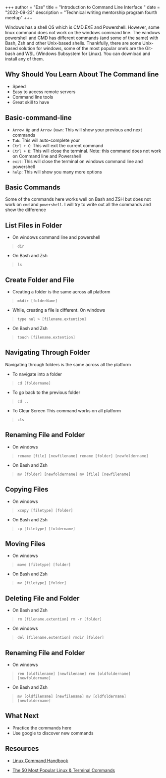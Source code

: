 +++
author = "Eze"
title = "Introduction to Command Line Interface "
date = "2022-09-23"
description = "Technical writing mentorship program fourth meetup"
+++

Windows has a shell OS which is CMD.EXE and Powershell. However, some linux command does not work on the windows command line. The windows powershell and CMD has different commands (and some of the same) with Bash, Zsh and other Unix-based shells. Thankfully, there are some Unix-based solution for windows, some of the most popular one’s are the Git-bash and WSL (Windows Subsystem for Linux). You can download and install any of them.

## Why Should You Learn About The Command line

- Speed
- Easy to access remote servers
- Command line tools
- Great skill to have

## Basic-command-line
- `Arrow Up` and `Arrow Down`: This will show your previous and next commands
- `Tab`: This will auto-complete your
- `Ctrl + C`: This will exit the current command
- `Ctrl + D`: This will close the terminal. Note: this command does not work on Command line and Powershell
- `exit`: This will close the terminal on windows command line and powershell
- `help`: This will show you many more options

## Basic Commands
Some of the commands here works well on Bash and ZSH but does not work on `cmd` and `powershell`. I will try to write out all the commands and show the difference

## List Files in Folder
- On windows command line and powershell

> `dir`

- On Bash and Zsh

> `ls`

## Create Folder and File
- Creating a folder is the same across all platform

> `mkdir [folderName]`

- While, creating a file is different. On windows
> `type nul > [filename.extention]`

- On Bash and Zsh
> `touch [filename.extention]`

## Navigating Through Folder
Navigating through folders is the same across all the platform

- To navigate into a folder
>`cd [foldername]`

- To go back to the previous folder
>`cd ..`

- To Clear Screen
This command works on all platform
>`cls`

## Renaming File and Folder
- On windows
>`rename [file] [newfilename] rename [folder] [newfoldername]`

- On Bash and Zsh
>`mv [folder] [newfoldername] mv [file] [newfilename]`

## Copying Files
- On windows
>`xcopy [filetype] [folder]`

- On Bash and Zsh
>`cp [filetype] [foldername]`

## Moving Files
- On windows
>`move [filetype] [folder]`

- On Bash and Zsh
>`mv [filetype] [folder]`

## Deleting File and Folder
- On Bash and Zsh
>`rm [filename.extention] rm -r [folder]`

- On windows
>`del [filename.extention] rmdir [folder]`

## Renaming File and Folder
- On windows
>`ren [oldfilename] [newfilename] ren [oldfoldername] [newfoldername]`

- On Bash and Zsh
>`mv [oldfilename] [newfilename] mv [oldfoldername] [newfoldername]`

## What Next

- Practice the commands here
- Use google to discover new commands

## Resources
- [Linux Command Handbook](https://www.freecodecamp.org/news/the-linux-commands-handbook/#the-linux-rmdir-command)

- [The 50 Most Popular Linux & Terminal Commands](https://www.youtube.com/watch?v=ZtqBQ68cfJc&t=11839s)
